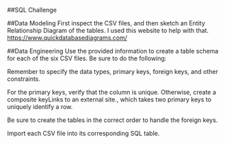##SQL Challenge 

##Data Modeling
First inspect the CSV files, and then sketch an Entity Relationship Diagram of the tables. I used this website to help with that. https://www.quickdatabasediagrams.com/

##Data Engineering
Use the provided information to create a table schema for each of the six CSV files. Be sure to do the following:

Remember to specify the data types, primary keys, foreign keys, and other constraints.

For the primary keys, verify that the column is unique. Otherwise, create a composite keyLinks to an external site., which takes two primary keys to uniquely identify a row.

Be sure to create the tables in the correct order to handle the foreign keys.

Import each CSV file into its corresponding SQL table.

